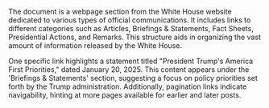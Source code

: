 The document is a webpage section from the White House website dedicated to various types of official communications. It includes links to different categories such as Articles, Briefings & Statements, Fact Sheets, Presidential Actions, and Remarks. This structure aids in organizing the vast amount of information released by the White House. 

One specific link highlights a statement titled "President Trump's America First Priorities," dated January 20, 2025. This content appears under the 'Briefings & Statements' section, suggesting a focus on policy priorities set forth by the Trump administration. Additionally, pagination links indicate navigability, hinting at more pages available for earlier and later posts.